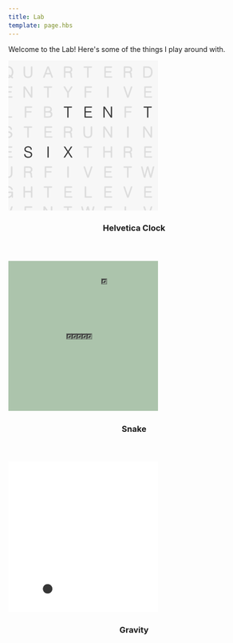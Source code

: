 ```yaml
---
title: Lab
template: page.hbs
---
```


Welcome to the Lab! Here's some of the things I play around with.

<div class="row">
    <div class="4u">
        <article class="item">
            <a href="/lab/helvetica-clock/" class="image fit"><img src="/images/helvetica-clock.png" alt="Helvetica Clock" /></a>
            <header>
                <h3>Helvetica Clock</h3>
            </header>
        </article>
    </div>
    <div class="4u">
        <article class="item">
            <a href="/lab/snake/" class="image fit"><img src="/images/snake.png" alt="Snake" /></a>
            <header>
                <h3>Snake</h3>
            </header>
        </article>
    </div>
    <div class="4u">
        <article class="item">
            <a href="/lab/gravity/" class="image fit"><img src="/images/gravity.png" alt="Gravity" /></a>
            <header>
                <h3>Gravity</h3>
            </header>
        </article>
    </div>
</div>